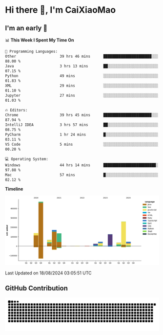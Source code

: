 # Hi there 👋, I'm CaiXiaoMao

## I'm an early 🐤
<!--START_SECTION:waka-->
📊 **This Week I Spent My Time On** 

```text
💬 Programming Languages: 
Other                    39 hrs 46 mins      ██████████████████████░░░   88.00 % 
Java                     3 hrs 13 mins       ██░░░░░░░░░░░░░░░░░░░░░░░   07.15 % 
Python                   49 mins             ░░░░░░░░░░░░░░░░░░░░░░░░░   01.83 % 
XML                      29 mins             ░░░░░░░░░░░░░░░░░░░░░░░░░   01.10 % 
Jupyter                  27 mins             ░░░░░░░░░░░░░░░░░░░░░░░░░   01.03 % 

🔥 Editors: 
Chrome                   39 hrs 45 mins      ██████████████████████░░░   87.94 % 
IntelliJ IDEA            3 hrs 57 mins       ██░░░░░░░░░░░░░░░░░░░░░░░   08.75 % 
PyCharm                  1 hr 24 mins        █░░░░░░░░░░░░░░░░░░░░░░░░   03.11 % 
VS Code                  5 mins              ░░░░░░░░░░░░░░░░░░░░░░░░░   00.20 % 

💻 Operating System: 
Windows                  44 hrs 14 mins      ████████████████████████░   97.88 % 
Mac                      57 mins             █░░░░░░░░░░░░░░░░░░░░░░░░   02.12 % 
```

**Timeline**

![Lines of Code chart](https://raw.githubusercontent.com/caixiaomao/caixiaomao/main/assets/bar_graph.png)


 Last Updated on 18/08/2024 03:05:51 UTC
<!--END_SECTION:waka-->

## GitHub Contribution
<picture>
  <source media="(prefers-color-scheme: dark)" srcset="/dist/snake/github-contribution-grid-snake-dark.svg" />
  <source media="(prefers-color-scheme: light)" srcset="/dist/snake/github-contribution-grid-snake.svg" />
  <img alt="github contribution grid snake animation" src="/dist/snake/github-contribution-grid-snake.svg" />
</picture>
